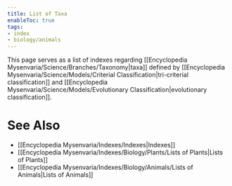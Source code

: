 ```yaml
---
title: List of Taxa
enableToc: true
tags:
- index
- biology/animals
---
```


This page serves as a list of indexes regarding [[Encyclopedia Mysenvaria/Science/Branches/Taxonomy|taxa]] defined by [[Encyclopedia Mysenvaria/Science/Models/Criterial Classification|tri-criterial classification]] and [[Encyclopedia Mysenvaria/Science/Models/Evolutionary Classification|evolutionary classification]].
# See Also
- [[Encyclopedia Mysenvaria/Indexes/Indexes|Indexes]]
- [[Encyclopedia Mysenvaria/Indexes/Biology/Plants/Lists of Plants|Lists of Plants]]
- [[Encyclopedia Mysenvaria/Indexes/Biology/Animals/Lists of Animals|Lists of Animals]]